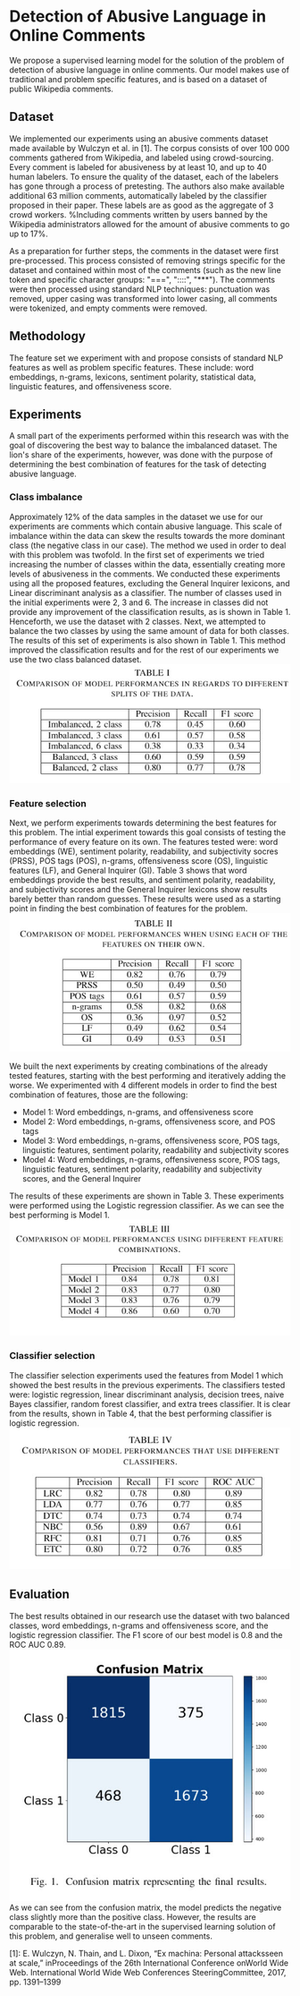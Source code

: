 # Detection of Abusive Language in Online Comments

We  propose  a  supervised  learning  model  for the  solution  of  the  problem  of  detection  of  abusive  language in online comments. Our model makes use of traditional and problem specific features, and is based on a dataset of public Wikipedia comments.

## Dataset
We implemented our experiments using an abusive comments dataset made available by Wulczyn et al. in [1]. The corpus consists of over 100 000 comments gathered from Wikipedia, and labeled using crowd-sourcing. Every comment is labeled for abusiveness by at least 10, and up to 40 human labelers. To ensure the quality of the dataset, each of the labelers has gone through a process of pretesting.
The authors also make available additional 63 million comments, automatically labeled by the classifier proposed in their paper. These labels are as good as the aggregate of 3 crowd workers. 
%Including comments written by users banned by the Wikipedia administrators allowed for the amount of abusive comments to go up to 17\%.

As a preparation for further steps, the comments in the dataset were first pre-processed. This process consisted of removing strings specific for the dataset and contained within most of the comments (such as the new line token and specific character groups: "===", "::::", "***"). The comments were then processed using standard NLP techniques: punctuation was removed, upper casing was transformed into lower casing, all comments were tokenized, and empty comments were removed.

## Methodology
The feature set we experiment with and propose consists of standard NLP features as well as problem specific features. These include: word embeddings, n-grams, lexicons, sentiment polarity, statistical data, linguistic features, and offensiveness score.

## Experiments
A small part of the experiments performed within this research was with the goal of discovering the best way to balance the imbalanced dataset. The lion's share of the experiments, however, was done with the purpose of determining the best combination of features for the task of detecting abusive language.

### Class imbalance
Approximately 12% of the data samples in the dataset we use for our experiments are comments which contain abusive language. This scale of imbalance within the data can skew the results towards the more dominant class (the negative class in our case). The method we used in order to deal with this problem was twofold. In the first set of experiments we tried increasing the number of classes within the data, essentially creating more levels of abusiveness in the comments. We conducted these experiments using all the proposed features, excluding the General Inquirer lexicons, and Linear discriminant analysis as a classifier. The number of classes used in the initial experiments were 2, 3 and 6. The increase in classes did not provide any improvement of the classification results, as is shown in Table 1. Henceforth, we use the dataset with 2 classes. Next, we attempted to balance the two classes by using the same amount of data for both classes. The results of this set of experiments is also shown in Table 1. This method improved the classification results and for the rest of our experiments we use the two class balanced dataset.
![alt text](figures/Table1.jpg "Table 1")

### Feature selection
Next, we perform experiments towards determining the best features for this problem. The intial experiment towards this goal consists of testing the performance of every feature on its own. The features tested were: word embeddings (WE), sentiment polarity, readability, and subjectivity socres (PRSS), POS tags (POS), n-grams, offensiveness score (OS), linguistic features (LF), and General Inquirer (GI). Table 3 shows that word embeddings provide the best results, and  sentiment polarity, readability, and subjectivity scores and the General Inquirer lexicons show results barely better than random guesses. These results were used as a starting point in finding the best combination of features for the problem.
![alt text](figures/Table2.jpg "Table 2")

We built the next experiments by creating combinations of the already tested features, starting with the best performing and iteratively adding the worse. We experimented with 4 different models in order to find the best combination of features, those are the following:
* Model 1: Word embeddings, n-grams, and offensiveness score
* Model 2: Word embeddings, n-grams, offensiveness score, and POS tags
* Model 3: Word embeddings, n-grams, offensiveness score, POS tags, linguistic features, sentiment polarity, readability and subjectivity scores
* Model 4: Word embeddings, n-grams, offensiveness score, POS tags, linguistic features, sentiment polarity, readability and subjectivity scores, and the General Inquirer

The results of these experiments are shown in Table 3. These experiments were performed using the Logistic regression classifier. As we can see the best performing is Model 1.
![alt text](figures/Table3.jpg "Table 3")

### Classifier selection
The classifier selection experiments used the features from Model 1 which showed the best results in the previous experiments. The classifiers tested were: logistic regression, linear discriminant analysis, decision trees, naive Bayes classifier, random forest classifier, and extra trees classifier. It is clear from the results, shown in Table 4, that the best performing classifier is logistic regression. 
![alt text](figures/Table4.jpg "Table 4")

## Evaluation
The best results obtained in our research use the dataset with two balanced classes, word embeddings, n-grams and offensiveness score, and the logistic regression classifier. The F1 score of our best model is 0.8 and the ROC AUC 0.89.
![alt text](figures/Figure1.jpg "Confusion matrix")
As we can see from the confusion matrix, the model predicts the negative class slightly more than the positive class. However, the results are comparable to the state-of-the-art in the supervised learning solution of this problem, and generalise well to unseen comments.  



[1]: E.  Wulczyn,  N.  Thain,  and  L.  Dixon,  “Ex  machina:  Personal  attacksseen at scale,” inProceedings of the 26th International Conference onWorld Wide Web.   International World Wide Web Conferences SteeringCommittee, 2017, pp. 1391–1399